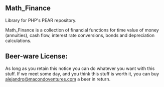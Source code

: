 Math_Finance
--------------

Library for PHP's PEAR repository.

Math_Finance is a collection of financial functions for time value of money (annuities), cash flow, interest rate conversions, bonds and depreciation calculations.

Beer-ware License: 
-------------------
As long as you retain this notice you can do whatever you want with this stuff. If we meet some day, and you think this stuff is worth it, you can buy <alejandro@macondoventures.com> a beer in return.
